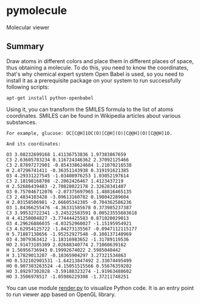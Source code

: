 # pymolecule

Molecular viewer

## Summary

Draw atoms in different colors and place them in different places of space, thus obtaining a molecule.
To do this, you need to know the coordinates, that's why chemical expert system Open Babel is used, 
so you need to install it as a prerequisite package on your system to run successfully following scripts:

```
apt-get install python-openbabel
```

Using it, you can transform the SMILES formula to the list of atoms coordinates.
SMILES can be found in Wikipedia articles about various substances.
```
For example, glucose: OC[C@H]1OC(O)[C@H](O)[C@@H](O)[C@@H]1O.

And its coordinates:

O3 3.08232699168 1.41136753836 1.97383867659
C3 2.63605783234 0.116724346362 2.37092125466
C3 2.87897272901 -0.854338624684 1.21070216538
H 2.47296741411 -0.36351143938 0.319191621385
O3 4.29331227545 -1.03408976253 1.03052197614
C3 2.18198168708 -2.2062426467 1.4123437219
H 2.52686439483 -2.70828022178 2.32628341407
O3 0.757046712076 -2.07375697965 1.48816465135
C3 2.4834103428 -3.09613160782 0.198042289604
H 2.03158506981 -2.66605342385 -0.704362586236
O3 1.84366255476 -4.36331585678 0.373985237387
C3 3.99532722341 -3.24522583591 0.00523555683618
H 4.41250004827 -3.77444425583 0.871020029013
O3 4.29626886035 -4.03252960027 -1.15195954921
C3 4.62954125722 -1.84273135567 -0.0947112115177
H 5.71887138656 -1.95252927548 -0.108137148969
O3 4.3079363412 -1.18316983652 -1.31789119536
HO 2.91473185309 2.02688340774 2.71060639162
H 1.56956736943 0.19992674022 2.5985040442
H 3.17829013287 -0.18365904297 3.27321534863
HO 0.532102901531 -1.64213847492 2.33074495499
HO 0.907383263524 -4.15051515566 0.55676359202
HO 3.89297302828 -3.59188323274 -1.91963488602
HO 3.3506978517 -1.05986229308 -1.37211748251
```

You can use module [render.py](render.py) to visualize Python code. 
It is an entry point to run viewer app based on OpenGL library.
